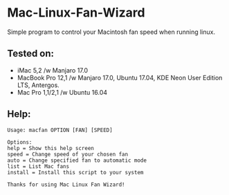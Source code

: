# Mac-Linux-Fan-Wizard
Simple program to control your Macintosh fan speed when running linux.

Tested on:
-----
- iMac 5,2 /w Manjaro 17.0
- MacBook Pro 12,1 /w Manjaro 17.0, Ubuntu 17.04, KDE Neon User Edition LTS, Antergos.
- Mac Pro 1,1/2,1 /w Ubuntu 16.04

Help:
-----    
    Usage: macfan OPTION [FAN] [SPEED]
    
    Options:
    help = Show this help screen 
    speed = Change speed of your chosen fan
    auto = Change specified fan to automatic mode
    list = List Mac fans
    install = Install this script to your system
    
    Thanks for using Mac Linux Fan Wizard!
